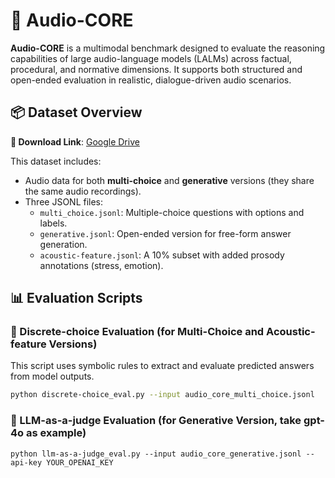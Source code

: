 # 🧠 Audio-CORE

**Audio-CORE** is a multimodal benchmark designed to evaluate the reasoning capabilities of large audio-language models (LALMs) across factual, procedural, and normative dimensions. It supports both structured and open-ended evaluation in realistic, dialogue-driven audio scenarios.

## 📦 Dataset Overview

**🔗 Download Link**: [Google Drive](https://drive.google.com/file/d/1BH2r2idILwUHX0NKsXz6GsSXdO0qWly8/view?usp=sharing)

This dataset includes:
- Audio data for both **multi-choice** and **generative** versions (they share the same audio recordings).
- Three JSONL files:
  - `multi_choice.jsonl`: Multiple-choice questions with options and labels.
  - `generative.jsonl`: Open-ended version for free-form answer generation.
  - `acoustic-feature.jsonl`: A 10% subset with added prosody annotations (stress, emotion).

## 📊 Evaluation Scripts

### 🔹 Discrete-choice Evaluation (for Multi-Choice and Acoustic-feature Versions)

This script uses symbolic rules to extract and evaluate predicted answers from model outputs.

```bash
python discrete-choice_eval.py --input audio_core_multi_choice.jsonl 
```

### 🔹 LLM-as-a-judge Evaluation (for Generative Version, take gpt-4o as example)
```
python llm-as-a-judge_eval.py --input audio_core_generative.jsonl --api-key YOUR_OPENAI_KEY
```
